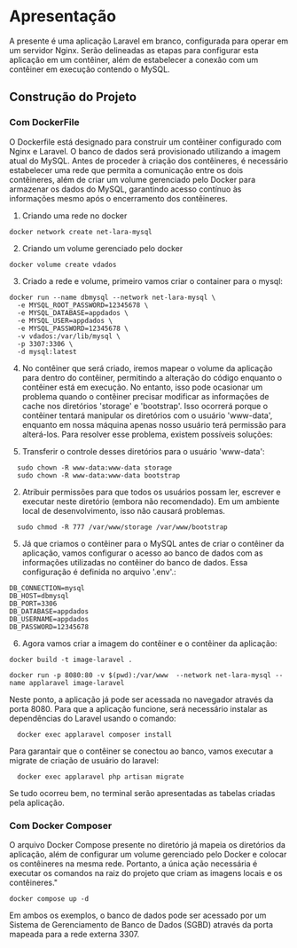 # Apresentação

A presente é uma aplicação Laravel em branco, configurada para operar em um servidor Nginx. Serão delineadas as etapas para configurar esta aplicação em um contêiner, além de estabelecer a conexão com um contêiner em execução contendo o MySQL.

## Construção do Projeto

### Com DockerFile

O Dockerfile está designado para construir um contêiner configurado com Nginx e Laravel. O banco de dados será provisionado utilizando a imagem atual do MySQL. Antes de proceder à criação dos contêineres, é necessário estabelecer uma rede que permita a comunicação entre os dois contêineres, além de criar um volume gerenciado pelo Docker para armazenar os dados do MySQL, garantindo acesso contínuo às informações mesmo após o encerramento dos contêineres.

1. Criando uma rede no docker

```
docker network create net-lara-mysql
```

2. Criando um volume gerenciado pelo docker

```
docker volume create vdados
```

3. Criado a rede e volume, primeiro vamos criar o container para o mysql:

```
docker run --name dbmysql --network net-lara-mysql \
  -e MYSQL_ROOT_PASSWORD=12345678 \
  -e MYSQL_DATABASE=appdados \
  -e MYSQL_USER=appdados \
  -e MYSQL_PASSWORD=12345678 \
  -v vdados:/var/lib/mysql \
  -p 3307:3306 \
  -d mysql:latest
```

4. No contêiner que será criado, iremos mapear o volume da aplicação para dentro do contêiner, permitindo a alteração do código enquanto o contêiner está em execução. No entanto, isso pode ocasionar um problema quando o contêiner precisar modificar as informações de cache nos diretórios 'storage' e 'bootstrap'. Isso ocorrerá porque o contêiner tentará manipular os diretórios com o usuário 'www-data', enquanto em nossa máquina apenas nosso usuário terá permissão para alterá-los. Para resolver esse problema, existem possíveis soluções:

  1. Transferir o controle desses diretórios para o usuário 'www-data':

  ```
    sudo chown -R www-data:www-data storage
    sudo chown -R www-data:www-data bootstrap
  ```

  2. Atribuir permissões para que todos os usuários possam ler, escrever e executar neste diretório (embora não recomendado). Em um ambiente local de desenvolvimento, isso não causará problemas.

  ```
    sudo chmod -R 777 /var/www/storage /var/www/bootstrap

  ```

5. Já que criamos o contêiner para o MySQL antes de criar o contêiner da aplicação, vamos configurar o acesso ao banco de dados com as informações utilizadas no contêiner do banco de dados. Essa configuração é definida no arquivo '.env'.:

```
DB_CONNECTION=mysql
DB_HOST=dbmysql
DB_PORT=3306
DB_DATABASE=appdados
DB_USERNAME=appdados
DB_PASSWORD=12345678

```

6. Agora vamos criar a imagem do contêiner e o contêiner da aplicação:

```
docker build -t image-laravel .
```

```
docker run -p 8080:80 -v $(pwd):/var/www  --network net-lara-mysql --name applaravel image-laravel
```

Neste ponto, a aplicação já pode ser acessada no navegador através da porta 8080. Para que a aplicação funcione, será necessário instalar as dependências do Laravel usando o comando:

```
  docker exec applaravel composer install
```

Para garantair que o contêiner se conectou ao banco, vamos executar a migrate de criação de usuário do laravel:

```
  docker exec applaravel php artisan migrate
```

Se tudo ocorreu bem, no terminal serão apresentadas as tabelas criadas pela aplicação.

### Com Docker Composer

O arquivo Docker Compose presente no diretório já mapeia os diretórios da aplicação, além de configurar um volume gerenciado pelo Docker e colocar os contêineres na mesma rede. Portanto, a única ação necessária é executar os comandos na raiz do projeto que criam as imagens locais e os contêineres."

```
docker compose up -d
```

Em ambos os exemplos, o banco de dados pode ser acessado por um Sistema de Gerenciamento de Banco de Dados (SGBD) através da porta mapeada para a rede externa 3307.
  